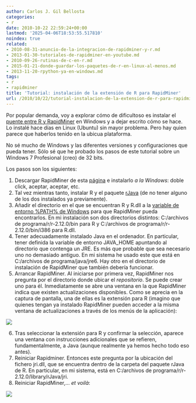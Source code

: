 ```yaml
---
author: Carlos J. Gil Bellosta
categories:
- r
date: 2010-10-22 22:59:24+00:00
lastmod: '2025-04-06T18:53:55.517810'
noindex: true
related:
- 2010-08-31-anuncio-de-la-integracion-de-rapidminer-y-r.md
- 2013-01-30-tutoriales-de-rapidminer-en-youtube.md
- 2010-09-26-rutinas-de-c-en-r.md
- 2015-01-21-donde-guardar-los-paquetes-de-r-en-linux-al-menos.md
- 2013-11-20-rpython-ya-en-windows.md
tags:
- r
- rapidminer
title: 'Tutorial: instalación de la extensión de R para RapidMiner'
url: /2010/10/22/tutorial-instalacion-de-la-extension-de-r-para-rapidminer/
---
```


Por popular demanda, voy a explorar cómo de dificultoso es instalar el [puente entre R y RapidMiner](https://datanalytics.com/2010/09/08/mas-sobre-la-integracion-de-r-y-rapidminer/) en Windows y a dejar escrito cómo se hace. Lo instalé hace días en Linux (Ubuntu) sin mayor problema. Pero hay quien parece que haberlos tenido en la ubicua plataforma.

No sé mucho de Windows y las diferentes versiones y configuraciones que pueda tener. Sólo sé que he probado los pasos de este tutorial sobre un Windows 7 Profesional (creo) de 32 bits.

Los pasos son los siguientes:


1. Descargar RapidMiner de esta [página](http://rapid-i.com/content/view/26/82/) e instalarlo _a la Windows_: doble click, aceptar, aceptar, etc.
2. Tal vez mientras tanto, instalar R y el paquete [rJava](http://cran.r-project.org/web/packages/rJava/index.html) (de no tener alguno de los dos instalados ya previamente).
3. Añadir el directorio en el que se encuentran R y R.dll a la [variable de entorno %PATH% de Windows](http://mikengel.com/java-jdk-configurar-variables-de-entorno-windows-7) para que RapidMiner pueda encontrarlos. En mi instalación son dos directorios distintos: C:/archivos de programa/r/r-2.12.0/bin para R y C:/archivos de programa/r/r-2.12.0/bin/i386 para R.dll.
4. Tener adecuadamente instalado Java en el ordenador. En particular, tener definida la variable de entorno JAVA_HOME apuntando al directorio que contenga un JRE. Es más que probable que sea necesario uno no demasiado antiguo. En mi sistema he usado este que está en C:/archivos de programa/java/jre6. Hay otro en el directorio de instalación de RapidMiner que también debería funcionar.
5. Arrancar RapidMiner. Al iniciarse por primera vez, RapidMiner nos pregunta por el directorio donde ubicar el _repositorio_. Se puede crear uno para él. Inmediatamente se abre una ventana en la que RapidMiner indica que existen actualizaciones disponibles. Como se aprecia en la captura de pantalla, una de ellas es la extensión para R (imagino que quienes tengan ya instalado RapidMiner pueden acceder a la misma ventana de actualizaciones a través de los menús de la aplicación):


[![](/wp-uploads/2010/10/actualizaciones_rapidminer_r.png#center)
](/wp-uploads/2010/10/actualizaciones_rapidminer_r.png#center)



6. Tras seleccionar la extensión para R y confirmar la selección, aparece una ventana con instrucciones adicionales que se refieren, fundamentalmente, a Java (aunque realmente ya hemos hecho todo eso antes).
7. Reiniciar Rapidminer. Entonces este pregunta por la ubicación del fichero jri.dll, que se encuentra dentro de la carpeta del paquete rJava de R. En particular, en mi sistema, está en C:/archivos de programa/r/r-2.12.0/library/rJava/jri.
8. Reiniciar RapidMiner,... _et voilà_:



[![](/wp-uploads/2010/10/rapidminer_con_r.png#center)
](/wp-uploads/2010/10/rapidminer_con_r.png#center)